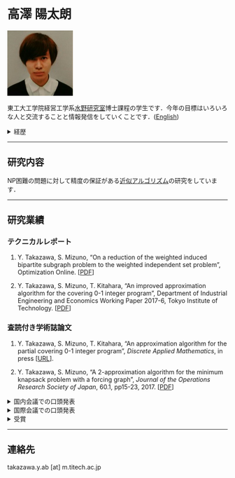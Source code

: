 # 高澤 陽太朗

![高澤 陽太朗](img/takazawa.jpg)

東工大工学院経営工学系[水野研究室](http://www.me.titech.ac.jp/~mizu_lab/)博士課程の学生です．今年の目標はいろいろな人と交流することと情報発信をしていくことです．([English](index_en.md))

<details><summary>経歴</summary>

1992年10月29日生まれ．

### 学歴
-   2017 年 4 月: 東京工業大学 工学院 経営工学系 博士課程 入学
-   2017 年 3 月: 東京工業大学 大学院社会理工学研究科 経営工学専攻 修士課程 修了
-   2015 年 3 月: 東京工業大学 工学部 経営システム工学科 卒業

### インターン
-   2016 年 3 月〜現在: [株式会社 PKSHA Technology](https://pkshatech.com/ja/) アルゴリズムエンジニアインターン
-   2018 年 10 月〜現在: [株式会社 メルカリ](https://about.mercari.com/) 

</details>


---

## 研究内容
NP困難の問題に対して精度の保証がある[近似アルゴリズム](http://www.orsj.or.jp/~wiki/wiki/index.php/%E8%BF%91%E4%BC%BC%E3%82%A2%E3%83%AB%E3%82%B4%E3%83%AA%E3%82%BA%E3%83%A0)の研究をしています．

---
## 研究業績
### テクニカルレポート

1. Y. Takazawa, S. Mizuno, “On a reduction of the  weighted induced bipartite subgraph problem to the weighted  independent set problem”, Optimization Online. [[PDF](http://www.optimization-online.org/DB_FILE/2018/07/6728.pdf)]

1.  Y. Takazawa, S. Mizuno, T. Kitahara, “An improved approximation algorithm for the covering 0-1 integer program”, Department of Industrial Engineering and Economics Working Paper 2017-6, Tokyo Institute of Technology. [[PDF](http://educ.titech.ac.jp/iee/news/file/news_16645.pdf)]


### 査読付き学術誌論文

1.  Y. Takazawa, S. Mizuno, T. Kitahara, “An approximation algorithm for the partial covering 0-1 integer program”, *Discrete Applied Mathematics*, in press [[URL](http://www.sciencedirect.com/science/article/pii/S0166218X17304109)].

1. Y. Takazawa, S. Mizuno, “A 2-approximation algorithm for the minimum knapsack problem with a forcing graph”, *Journal of the Operations Research Society of Japan*, 60.1, pp15-23, 2017.
[[PDF](http://www.orsj.or.jp/~archive/pdf/e_mag/Vol.60_01_015.pdf)]

<details><summary>国内会議での口頭発表</summary>

1.  高澤陽太朗，水野眞治，"On a reduction of the weighted induced bipartite subgraph problem to the weighted independent set problem"，日本オペレーションズ・リサーチ学会秋季研究発表会，名古屋，2018年9月．
1. 高澤陽太朗，水野眞治，北原知就，"Covering-type k-violation linear programに対する近似アルゴリズム"，日本オペレーションズ・リサーチ学会春季研究発表会，東京，2018年3月．
1. 高澤陽太朗，水野眞治，北原知就，“Generalized partial covering 0--1 integer programに対する近似アルゴリズム”， 日本オペレーションズ・リサーチ学会秋季研究発表会，大阪，2017年9月．
1.	高澤陽太朗，“被覆型の0-1整数計画問題に対する近似アルゴリズム”， 日本オペレーションズ・リサーチ学会「最適化の基盤とフロンティア」研究部会─ 未来を担う若手研究者の集い2017 ─，筑波，2017年5月．
1.	高澤陽太朗，水野眞治，北原知就，“An approximation algorithm for the partial covering 0-1 integer program”，日本オペレーションズ・リサーチ学会研究集会「最適化：モデリングとアルゴリズム」，東京，2017年3月．
1.	高澤陽太朗，水野眞治，北原知就，“Partial covering 0-1 integer programに対する近似アルゴリズム”，日本オペレーションズ・リサーチ学会春季研究発表会，沖縄，2017年3月．
1.	高澤陽太朗，“Approximation algorithms for covering 0-1 integer programming problems”，日本経営工学会 学生論文発表会，東京，2017年3月．
1.	高澤陽太朗，水野眞治，“フォーシンググラフ付き最小化ナップサック問題に対する2-近似アルゴリズム”，日本オペレーションズ・リサーチ学会秋季研究発表会，山形，2016年9月．
1.	高澤陽太朗，水野眞治，“フォーシンググラフ (Forcing Graph) 付き最小化ナップサック問題に対する2-近似アルゴリズム”， 京都大学数理解析研究所研究集会 最適化技法の最先端と今後の展開，京都，2016年8月．


</details>

<details><summary>国際会議での口頭発表</summary>

1. Y.Takazawa, S. Mizuno, T. Kitahara, "Approximation algorithms for covering problems", First Conference on
Discrete Optimization and Machine Learning, Tokyo, Japan, July 2018.

1. Y. Takazawa, S. Mizuno, T. Kitahara, "Approximation Algorithms for the covering-type linear programming with violations", 2018 INFORMS International Conference, Taipei, Taiwan, June 2018.

1. Y. Takazawa, S. Mizuno, T. Kitahara, "An improve approximation algorithm for the covering 0-1 integer program", The Second Pacific Optimization Conference (POC 2017), Perth, Australia, December 2017.

1.	Y. Takazawa, S. Mizuno, T. Kitahara, “An approximation algorithm for the partial covering 0-1 integer program”, SIAM Conference on Optimization, Vancouver, Canada, May 2017.

</details>

<details><summary>受賞</summary>

1. 高澤陽太朗，日本オペレーションズ・リサーチ学会 第35回学生論文賞，2017年9月．
1. 高澤陽太朗，日本オペレーションズ・リサーチ学会「最適化の基盤とフロンティア」研究部会─ 未来を担う若手研究者の集い2017 ─ 優秀発表賞，2017年5月．
1. 高澤陽太朗，日本経営工学会西関東支部 学生論文賞，2017年3月．

</details>

---
## 連絡先
takazawa.y.ab [at] m.titech.ac.jp
